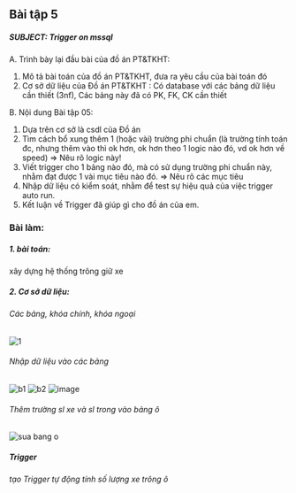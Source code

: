 ## Bài tập 5
##### SUBJECT: Trigger on mssql
A. Trình bày lại đầu bài của đồ án PT&TKHT:
1. Mô tả bài toán của đồ án PT&TKHT, 
   đưa ra yêu cầu của bài toán đó
2. Cơ sở dữ liệu của Đồ án PT&TKHT :
   Có database với các bảng dữ liệu cần thiết (3nf),
   Các bảng này đã có PK, FK, CK cần thiết
 
B. Nội dung Bài tập 05:
1. Dựa trên cơ sở là csdl của Đồ án
2. Tìm cách bổ xung thêm 1 (hoặc vài) trường phi chuẩn
   (là trường tính toán đc, nhưng thêm vào thì ok hơn,
    ok hơn theo 1 logic nào đó, vd ok hơn về speed)
   => Nêu rõ logic này!
3. Viết trigger cho 1 bảng nào đó, 
   mà có sử dụng trường phi chuẩn này,
   nhằm đạt được 1 vài mục tiêu nào đó.
   => Nêu rõ các mục tiêu 
4. Nhập dữ liệu có kiểm soát, 
   nhằm để test sự hiệu quả của việc trigger auto run.
5. Kết luận về Trigger đã giúp gì cho đồ án của em.
### Bài làm:
##### 1. bài toán:
   xây dựng hệ thống trông giữ xe
   
##### 2. Cơ sở dữ liệu:
###### Các bảng, khóa chính, khóa ngoại
![1](https://github.com/user-attachments/assets/2c2fcd74-fa41-47ec-a732-cddcb76483e9)
###### Nhập dữ liệu vào các bảng
![b1](https://github.com/user-attachments/assets/15f6fc6b-6111-4b3d-9c16-002e90a0010e)
![b2](https://github.com/user-attachments/assets/c0d3e4d3-b916-4379-832b-36c69b31fa32)
![image](https://github.com/user-attachments/assets/7fe25768-ac8d-412e-89a4-f92dee9fc6df)
###### Thêm trường sl xe và sl trong vào bảng ô
![sua bang o](https://github.com/user-attachments/assets/4ab5f1a5-59ef-48a6-af6c-41ed8f871b1e)

##### Trigger
###### tạo Trigger tự động tính số lượng xe trông ô
